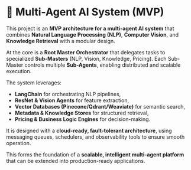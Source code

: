 # 🧠 Multi-Agent AI System (MVP)

This project is an **MVP architecture for a multi-agent AI system** that combines **Natural Language Processing (NLP)**, **Computer Vision**, and **Knowledge Retrieval** with a modular design.  

At the core is a **Root Master Orchestrator** that delegates tasks to specialized **Sub-Masters** (NLP, Vision, Knowledge, Pricing). Each Sub-Master controls multiple **Sub-Agents**, enabling distributed and scalable execution.  

The system leverages:
- **LangChain** for orchestrating NLP pipelines,  
- **ResNet & Vision Agents** for feature extraction,  
- **Vector Databases (Pinecone/Qdrant/Weaviate)** for semantic search,  
- **Metadata & Knowledge Stores** for structured retrieval,  
- **Pricing & Business Logic Engines** for decision-making.  

It is designed with a **cloud-ready, fault-tolerant architecture**, using messaging queues, schedulers, and observability tools to ensure smooth operation.  

This forms the foundation of a **scalable, intelligent multi-agent platform** that can be extended into production-ready applications.  
